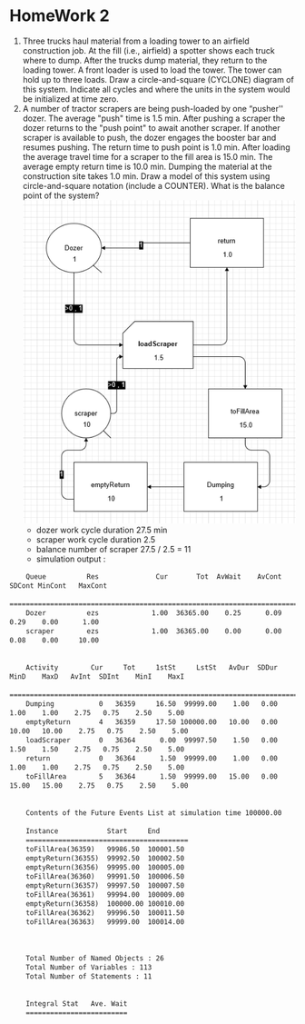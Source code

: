 # HomeWork 2
1. Three trucks haul material from a loading tower to an airfield construction job. At the fill (i.e., airfield) a spotter shows each truck where to dump. After the trucks dump material, they return to the loading tower. A front loader is used to load the tower. The tower can hold up to three loads. Draw a circle-and-square (CYCLONE) diagram of this system. Indicate all cycles and where the units in the system would be initialized at time zero.
2. A number of tractor scrapers are being push-loaded by one “pusher'' dozer. The average "push" time is 1.5 min. After pushing a scraper the dozer returns to the "push point" to await another scraper. If another scraper is available to push, the dozer engages the booster bar and resumes pushing. The return time to push point is 1.0 min. After loading the average travel time for a scraper to the fill area is 15.0 min. The average empty return time is 10.0 min. Dumping the material at the construction site takes 1.0 min. Draw a model of this system using circle-and-square notation (include a COUNTER). What is the balance point of the system?
   ![](./imgs/hw2t2.png)
   - dozer work cycle duration 27.5 min
   - scraper work cycle duration 2.5 
   - balance number of scraper 27.5 / 2.5 = 11
   - simulation output : 
```
    Queue          Res              Cur       Tot  AvWait    AvCont    SDCont MinCont   MaxCont
    ===========================================================================================
    Dozer          ezs             1.00  36365.00    0.25      0.09      0.29    0.00      1.00
    scraper        ezs             1.00  36365.00    0.00      0.00      0.08    0.00     10.00


    Activity        Cur     Tot     1stSt     LstSt   AvDur  SDDur   MinD    MaxD   AvInt  SDInt    MinI    MaxI
    ============================================================================================================
    Dumping           0   36359     16.50  99999.00    1.00   0.00   1.00    1.00    2.75   0.75    2.50    5.00
    emptyReturn       4   36359     17.50 100000.00   10.00   0.00  10.00   10.00    2.75   0.75    2.50    5.00
    loadScraper       0   36364      0.00  99997.50    1.50   0.00   1.50    1.50    2.75   0.75    2.50    5.00
    return            0   36364      1.50  99999.00    1.00   0.00   1.00    1.00    2.75   0.75    2.50    5.00
    toFillArea        5   36364      1.50  99999.00   15.00   0.00  15.00   15.00    2.75   0.75    2.50    5.00


    Contents of the Future Events List at simulation time 100000.00

    Instance            Start     End       
    ========================================
    toFillArea(36359)   99986.50  100001.50 
    emptyReturn(36355)  99992.50  100002.50 
    emptyReturn(36356)  99995.00  100005.00 
    toFillArea(36360)   99991.50  100006.50 
    emptyReturn(36357)  99997.50  100007.50 
    toFillArea(36361)   99994.00  100009.00 
    emptyReturn(36358)  100000.00 100010.00 
    toFillArea(36362)   99996.50  100011.50 
    toFillArea(36363)   99999.00  100014.00 



    Total Number of Named Objects : 26
    Total Number of Variables : 113
    Total Number of Statements : 11


    Integral Stat   Ave. Wait
    =========================
```